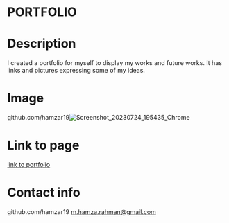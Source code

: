 # PORTFOLIO

# Description
I created a portfolio for myself to display my works and future works. It has links and pictures expressing some of my ideas.

# Image
github.com/hamzar19![Screenshot_20230724_195435_Chrome](https://github.com/HamzaR19/secondassignment/assets/132932060/7f2a4a25-cba0-4cb4-9081-86d4e11bf716)

# Link to page
[link to portfolio](https://hamzar19.github.io/secondassignment)



# Contact info
github.com/hamzar19
m.hamza.rahman@gmail.com
